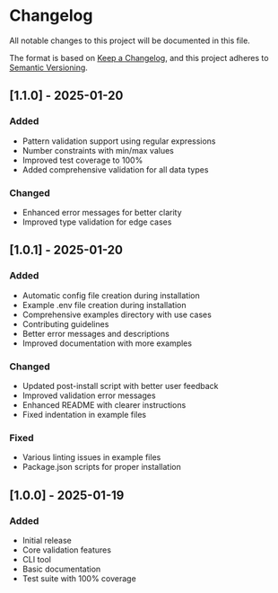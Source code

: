 # Changelog

All notable changes to this project will be documented in this file.

The format is based on [Keep a Changelog](https://keepachangelog.com/en/1.0.0/),
and this project adheres to [Semantic Versioning](https://semver.org/spec/v2.0.0.html).

## [1.1.0] - 2025-01-20

### Added
- Pattern validation support using regular expressions
- Number constraints with min/max values
- Improved test coverage to 100%
- Added comprehensive validation for all data types

### Changed
- Enhanced error messages for better clarity
- Improved type validation for edge cases

## [1.0.1] - 2025-01-20

### Added
- Automatic config file creation during installation
- Example .env file creation during installation
- Comprehensive examples directory with use cases
- Contributing guidelines
- Better error messages and descriptions
- Improved documentation with more examples

### Changed
- Updated post-install script with better user feedback
- Improved validation error messages
- Enhanced README with clearer instructions
- Fixed indentation in example files

### Fixed
- Various linting issues in example files
- Package.json scripts for proper installation

## [1.0.0] - 2025-01-19

### Added
- Initial release
- Core validation features
- CLI tool
- Basic documentation
- Test suite with 100% coverage
